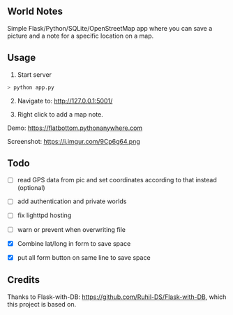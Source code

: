 ## World Notes

Simple Flask/Python/SQLite/OpenStreetMap app where you can save a picture and a note for a specific location on a map.


## Usage

1. Start server

```bash
> python app.py
```

2. Navigate to: http://127.0.0.1:5001/

3. Right click to add a map note.

Demo: https://flatbottom.pythonanywhere.com

Screenshot: https://i.imgur.com/9Cp6g64.png

## Todo

- [ ] read GPS data from pic and set coordinates according to that instead (optional)
- [ ] add authentication and private worlds
- [ ] fix lighttpd hosting
- [ ] warn or prevent when overwriting file
- [X] Combine lat/long in form to save space
- [X] put all form button on same line to save space


## Credits

Thanks to Flask-with-DB: https://github.com/Ruhil-DS/Flask-with-DB, which this project is based on.



